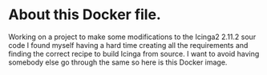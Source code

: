 # About this Docker file.
Working on a project to make some modifications to the Icinga2 2.11.2 sour code I found myself having a hard time creating all the requirements and finding the correct recipe to build Icinga from source. I want to avoid having somebody else go through the same so here is this Docker image.
